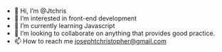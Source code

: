 - 👋 Hi, I’m @Jtchris
- 👀 I’m interested in front-end development
- 🌱 I’m currently learning Javascript 
- 💞️ I’m looking to collaborate on anything that provides good practice.
- 📫 How to reach me josephtchristopher@gmail.com 

<!---
Jtchris/Jtchris is a ✨ special ✨ repository because its `README.md` (this file) appears on your GitHub profile.
You can click the Preview link to take a look at your changes.
--->
